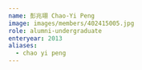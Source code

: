 ```yaml
---
name: 彭兆翊 Chao-Yi Peng 
image: images/members/402415005.jpg 
role: alumni-undergraduate
enteryear: 2013
aliases:
  - chao yi peng
---
```

